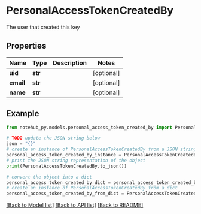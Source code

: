 # PersonalAccessTokenCreatedBy

The user that created this key

## Properties

| Name      | Type    | Description | Notes      |
| --------- | ------- | ----------- | ---------- |
| **uid**   | **str** |             | [optional] |
| **email** | **str** |             | [optional] |
| **name**  | **str** |             | [optional] |

## Example

```python
from notehub_py.models.personal_access_token_created_by import PersonalAccessTokenCreatedBy

# TODO update the JSON string below
json = "{}"
# create an instance of PersonalAccessTokenCreatedBy from a JSON string
personal_access_token_created_by_instance = PersonalAccessTokenCreatedBy.from_json(json)
# print the JSON string representation of the object
print(PersonalAccessTokenCreatedBy.to_json())

# convert the object into a dict
personal_access_token_created_by_dict = personal_access_token_created_by_instance.to_dict()
# create an instance of PersonalAccessTokenCreatedBy from a dict
personal_access_token_created_by_from_dict = PersonalAccessTokenCreatedBy.from_dict(personal_access_token_created_by_dict)
```

[[Back to Model list]](../README.md#documentation-for-models) [[Back to API list]](../README.md#documentation-for-api-endpoints) [[Back to README]](../README.md)
